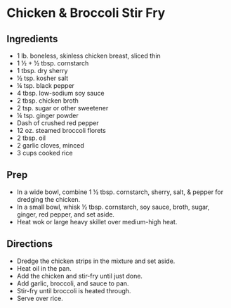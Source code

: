 # Chicken & Broccoli Stir Fry

## Ingredients

- 1 lb. boneless, skinless chicken breast, sliced thin
- 1 ½ + ½ tbsp. cornstarch
- 1 tbsp. dry sherry
- ½ tsp. kosher salt
- ¼ tsp. black pepper
- 4 tbsp. low-sodium soy sauce
- 2 tbsp. chicken broth
- 2 tsp. sugar or other sweetener
- ¼ tsp. ginger powder
- Dash of crushed red pepper
- 12 oz. steamed broccoli florets
- 2 tbsp. oil
- 2 garlic cloves, minced
- 3 cups cooked rice

## Prep

- In a wide bowl, combine 1 ½ tbsp. cornstarch, sherry, salt, & pepper for dredging the chicken.
- In a small bowl, whisk ½ tbsp. cornstarch, soy sauce, broth, sugar, ginger, red pepper, and set aside.
- Heat wok or large heavy skillet over medium-high heat.

## Directions

- Dredge the chicken strips in the mixture and set aside.
- Heat oil in the pan.
- Add the chicken and stir-fry until just done.
- Add garlic, broccoli, and sauce to pan.
- Stir-fry until broccoli is heated through.
- Serve over rice.
